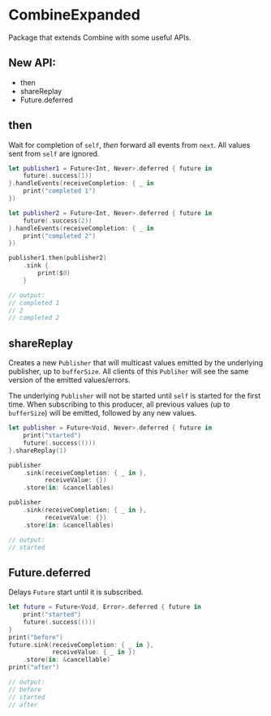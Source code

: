 # CombineExpanded

Package that extends Combine with some useful APIs.

## New API:

* then
* shareReplay
* Future.deferred

## then

Wait for completion of `self`, *then* forward all events from `next`. All values sent from `self` are ignored.

```swift
let publisher1 = Future<Int, Never>.deferred { future in
    future(.success(1))
}.handleEvents(receiveCompletion: { _ in
    print("completed 1")
})

let publisher2 = Future<Int, Never>.deferred { future in
    future(.success(2))
}.handleEvents(receiveCompletion: { _ in
    print("completed 2")
})

publisher1.then(publisher2)
    .sink {
        print($0)
    }

// output: 
// completed 1
// 2
// completed 2
```

## shareReplay

Creates a new `Publisher` that will multicast values emitted by the underlying publisher, up to `bufferSize`. All clients of this `Publiher` will see the same version of the emitted values/errors.

The underlying `Publisher` will not be started until `self` is started for the first time. When subscribing to this producer, all previous values (up to `bufferSize`) will be emitted, followed by any new values.

```swift
let publisher = Future<Void, Never>.deferred { future in
    print("started")
    future(.success(()))
}.shareReplay(1)

publisher
    .sink(receiveCompletion: { _ in },
          receiveValue: {})
    .store(in: &cancellables)

publisher
    .sink(receiveCompletion: { _ in },
          receiveValue: {})
    .store(in: &cancellables)

// output:
// started
```

## Future.deferred

Delays `Future` start until it is subscribed.

```swift
let future = Future<Void, Error>.deferred { future in
    print("started")
    future(.success(()))
}
print("before")
future.sink(receiveCompletion: { _ in },
            receiveValue: { _ in })
    .store(in: &cancellable)
print("after")

// output:
// before
// started
// after
```